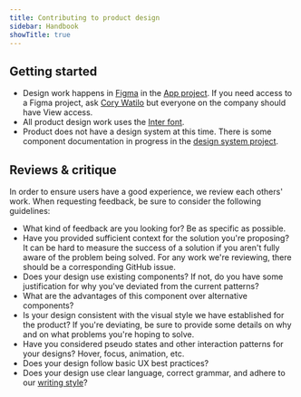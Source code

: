 ```yaml
---
title: Contributing to product design
sidebar: Handbook
showTitle: true
---
```


## Getting started
* Design work happens in [Figma](https://figma.com/) in the [App project](https://www.figma.com/files/project/17131046/App?fuid=987006441684352800). If you need access to a Figma project, ask [Cory Watilo](/community/profiles/2) but everyone on the company should have View access.
* All product design work uses the [Inter font](https://fonts.google.com/specimen/Inter).
* Product does not have a design system at this time. There is some component documentation in progress in the [design system project](https://www.figma.com/file/Y9G24U4r04nEjIDGIEGuKI/PostHog-Design-System-One?node-id=576%3A308).

## Reviews &amp; critique

In order to ensure users have a good experience, we review each others' work. When requesting feedback, be sure to consider the following guidelines:
* What kind of feedback are you looking for? Be as specific as possible.
* Have you provided sufficient context for the solution you're proposing? It can be hard to measure the success of a solution if you aren't fully aware of the problem being solved. For any work we're reviewing, there should be a corresponding GitHub issue.
* Does your design use existing components? If not, do you have some justification for why you've deviated from the current patterns?
* What are the advantages of this component over alternative components?
* Is your design consistent with the visual style we have established for the product? If you're deviating, be sure to provide some details on why and on what problems you're hoping to solve.
* Have you considered pseudo states and other interaction patterns for your designs? Hover, focus, animation, etc.
* Does your design follow basic UX best practices?
* Does your design use clear language, correct grammar, and adhere to our [writing style](/handbook/company/communication#writing-style)?
